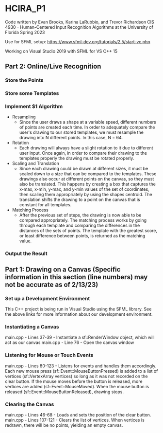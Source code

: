 # HCIRA_P1
Code written by Evan Brooks, Karina LaRubbio, and Trevor Richardson
CIS 4930 - Human-Centered Input Recognition Algorithms at the University of Florida
Spring 2023

Use for SFML setup: https://www.sfml-dev.org/tutorials/2.5/start-vc.php

Working on Visual Studio 2019 with SFML for VS C++ 15

## Part 2: Online/Live Recognition
### Store the Points

### Store some Templates

### Implement $1 Algorithm
- Resampling
  - Since the user draws a shape at a variable speed, different numbers of points are created each time. In order to adequately compare the user's drawing to our stored templates, we must resample the drawing into N different points. In this case, N = 64.
- Rotation
  - Each drawing will always have a slight rotation to it due to different user input. Once again, in order to compare their drawing to the templates properly the drawing must be rotated properly. 
- Scaling and Translation
  - Since each drawing could be drawn at different sizes, it must be scaled down to a size that can be compared to the templates. These drawings also occur at different points on the canvas, so they must also be translated. This happens by creating a box that captures the x-max, x-min, y-max, and y-min values of the set of coordinates, then scaling them appropriately by using the shapes centroid. The translation shifts the drawing to a point on the canvas that is constant for all templates.
- Matching Process
  - After the previous set of steps, the drawing is now able to be compared appropriately. The matching process works by going through each template and comparing the differences in the distances of the sets of points. The template with the greatest score, or least difference between points, is returned as the matching value.
### Output the Result

## Part 1: Drawing on a Canvas (Specific information in this section (line numbers) may not be accurate as of 2/13/23)
### Set up a Development Environment
This C++ project is being run in Visual Studio using the SFML library. See the above links for more information about our development environment. 
### Instantiating a Canvas
main.cpp - Lines 37-39 - Instantiate a sf::RenderWindow object, which will act as our canvas
main.cpp - Line 76 - Open the canvas window
### Listening for Mouse or Touch Events
main.cpp - Lines 80-123 - Listens for events and handles them accordingly. Each new mouse press (sf::Event::MouseButtonPressed) is added to a list of vertices (sf::VertexArray vertices) so long as it was not recorded on the clear button. If the mouse moves before the button is released, more vertices are added (sf::Event::MouseMoved). When the mouse button is released (sf::Event::MouseButtonReleased), drawing stops. 
### Clearing the Canvas
main.cpp - Lines 46-68 - Loads and sets the position of the clear button.
main.cpp - Lines 107-121 - Clears the list of vertices. When vertices is redrawn, there will be no points, yielding an empty canvas. 

